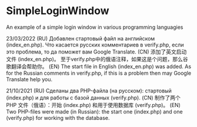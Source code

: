 # SimpleLoginWindow
An example of a simple login window in various programming languagies

23/03/2022
(RU) Добавлен стартовый файл на английском (index_en.php). Что касается русских комментариев в verify.php, если это проблема, то да поможет вам Google Translate.
(CN) 添加了英文启动文件 (index_en.php)。 至于verify.php中的俄语注释，如果这是个问题，那么谷歌翻译会帮助你。
(EN) The start file in English (index_en.php) was added. As for the Russian comments in verify.php, if this is a problem then may Google Translate help you. 

21/10/2021 
(RU) Сделаны два PHP-файла (на русском): стартовый (index.php) и для работы с базой данных (verify.php).
(CN) 制作了两个 PHP 文件（俄语）：开始 (index.php) 和用于使用数据库 (verify.php)。
(EN) Two PHP-files were made (in Russian): the start one (index.php) and one (verify.php) for working with the database.

